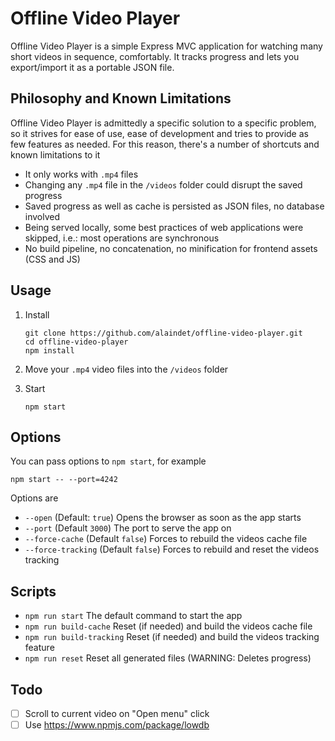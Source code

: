 # Offline Video Player

Offline Video Player is a simple Express MVC application for watching many short videos in sequence, comfortably. It tracks progress and lets you export/import it as a portable JSON file.


## Philosophy and Known Limitations

Offline Video Player is admittedly a specific solution to a specific problem, so it strives for ease of use, ease of development and tries to provide as few features as needed. For this reason, there's a number of shortcuts and known limitations to it

- It only works with `.mp4` files
- Changing any `.mp4` file in the `/videos` folder could disrupt the saved progress
- Saved progress as well as cache is persisted as JSON files, no database involved
- Being served locally, some best practices of web applications were skipped, i.e.: most operations are synchronous
- No build pipeline, no concatenation, no minification for frontend assets (CSS and JS)


## Usage

1. Install
   ```
   git clone https://github.com/alaindet/offline-video-player.git
   cd offline-video-player
   npm install
   ```

2. Move your `.mp4` video files into the `/videos` folder

3. Start
   ```
   npm start
   ```

## Options

You can pass options to `npm start`, for example

```
npm start -- --port=4242
```

Options are

- `--open` (Default: `true`) Opens the browser as soon as the app starts
- `--port` (Default `3000`) The port to serve the app on
- `--force-cache` (Default `false`) Forces to rebuild the videos cache file
- `--force-tracking` (Default `false`) Forces to rebuild and reset the videos tracking


## Scripts

- `npm run start` The default command to start the app
- `npm run build-cache` Reset (if needed) and build the videos cache file
- `npm run build-tracking` Reset (if needed) and build the videos tracking feature
- `npm run reset` Reset all generated files (WARNING: Deletes progress)

## Todo
- [ ] Scroll to current video on "Open menu" click
- [ ] Use https://www.npmjs.com/package/lowdb
